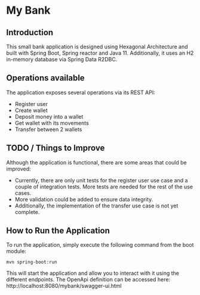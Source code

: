 # My Bank

## Introduction
This small bank application is designed using Hexagonal Architecture and built with Spring Boot, Spring reactor and Java 11. Additionally, it uses an H2 in-memory database via Spring Data R2DBC.

## Operations available
The application exposes several operations via its REST API:
* Register user
* Create wallet
* Deposit money into a wallet
* Get wallet with its movements
* Transfer between 2 wallets

## TODO / Things to Improve
Although the application is functional, there are some areas that could be improved:
* Currently, there are only unit tests for the register user use case and a couple of integration tests. More tests are needed for the rest of the use cases.
* More validation could be added to ensure data integrity.
* Additionally, the implementation of the transfer use case is not yet complete.

## How to Run the Application
To run the application, simply execute the following command from the boot module:

```
mvn spring-boot:run
```

This will start the application and allow you to interact with it using the different endpoints.
The OpenApi definition can be accessed here:
http://localhost:8080/mybank/swagger-ui.html


